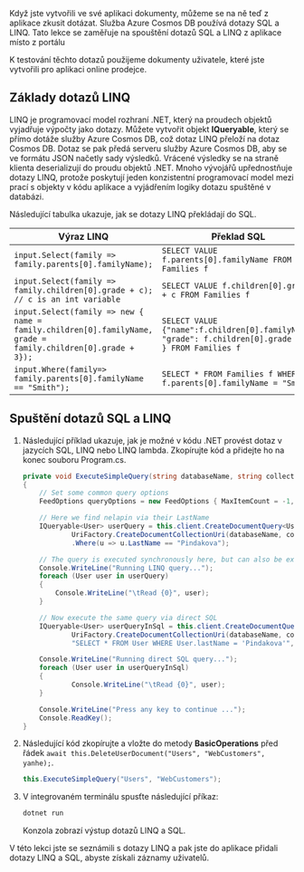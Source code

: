 <!--TODO: Explain how to do ExecuteNext (pages closer to SDK imp) vs ToList (continuation token)--> Když jste vytvořili ve své aplikaci dokumenty, můžeme se na ně teď z aplikace zkusit dotázat. Služba Azure Cosmos DB používá dotazy SQL a LINQ. Tato lekce se zaměřuje na spouštění dotazů SQL a LINQ z aplikace místo z portálu

K testování těchto dotazů použijeme dokumenty uživatele, které jste vytvořili pro aplikaci online prodejce.

## <a name="linq-query-basics"></a>Základy dotazů LINQ

LINQ je programovací model rozhraní .NET, který na proudech objektů vyjadřuje výpočty jako dotazy. Můžete vytvořit objekt **IQueryable**, který se přímo dotáže služby Azure Cosmos DB, což dotaz LINQ přeloží na dotaz Cosmos DB. Dotaz se pak předá serveru služby Azure Cosmos DB, aby se ve formátu JSON načetly sady výsledků. Vrácené výsledky se na straně klienta deserializují do proudu objektů .NET. Mnoho vývojářů upřednostňuje dotazy LINQ, protože poskytují jeden konzistentní programovací model mezi prací s objekty v kódu aplikace a vyjádřením logiky dotazu spuštěné v databázi.

Následující tabulka ukazuje, jak se dotazy LINQ překládají do SQL.

| Výraz LINQ | Překlad SQL |
|---|---|
| `input.Select(family => family.parents[0].familyName);`| `SELECT VALUE f.parents[0].familyName FROM Families f` |
|`input.Select(family => family.children[0].grade + c); // c is an int variable` | `SELECT VALUE f.children[0].grade + c FROM Families f` |
|`input.Select(family => new { name = family.children[0].familyName, grade = family.children[0].grade + 3});`| `SELECT VALUE {"name":f.children[0].familyName, "grade": f.children[0].grade + 3 } FROM Families f`|
|`input.Where(family=> family.parents[0].familyName == "Smith");`|`SELECT * FROM Families f WHERE f.parents[0].familyName = "Smith"`|

## <a name="run-sql-and-linq-queries"></a>Spuštění dotazů SQL a LINQ

1. Následující příklad ukazuje, jak je možné v kódu .NET provést dotaz v jazycích SQL, LINQ nebo LINQ lambda. Zkopírujte kód a přidejte ho na konec souboru Program.cs.

    ```csharp
    private void ExecuteSimpleQuery(string databaseName, string collectionName)
    {
        // Set some common query options
        FeedOptions queryOptions = new FeedOptions { MaxItemCount = -1, EnableCrossPartitionQuery = true };

        // Here we find nelapin via their LastName
        IQueryable<User> userQuery = this.client.CreateDocumentQuery<User>(
                UriFactory.CreateDocumentCollectionUri(databaseName, collectionName), queryOptions)
                .Where(u => u.LastName == "Pindakova");

        // The query is executed synchronously here, but can also be executed asynchronously via the IDocumentQuery<T> interface
        Console.WriteLine("Running LINQ query...");
        foreach (User user in userQuery)
        {
            Console.WriteLine("\tRead {0}", user);
        }

        // Now execute the same query via direct SQL
        IQueryable<User> userQueryInSql = this.client.CreateDocumentQuery<User>(
                UriFactory.CreateDocumentCollectionUri(databaseName, collectionName),
                "SELECT * FROM User WHERE User.lastName = 'Pindakova'", queryOptions );

        Console.WriteLine("Running direct SQL query...");
        foreach (User user in userQueryInSql)
        {
                Console.WriteLine("\tRead {0}", user);
        }

        Console.WriteLine("Press any key to continue ...");
        Console.ReadKey();
    }
    ```

1. Následující kód zkopírujte a vložte do metody **BasicOperations** před řádek `await this.DeleteUserDocument("Users", "WebCustomers", yanhe);`.

    ```csharp
    this.ExecuteSimpleQuery("Users", "WebCustomers");
    ```

1. V integrovaném terminálu spusťte následující příkaz:

    ```bash
    dotnet run
    ```

    Konzola zobrazí výstup dotazů LINQ a SQL.

V této lekci jste se seznámili s dotazy LINQ a pak jste do aplikace přidali dotazy LINQ a SQL, abyste získali záznamy uživatelů.
